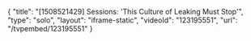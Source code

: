 {
    "title": "[1508521429] Sessions: 'This Culture of Leaking Must Stop'",
    "type": "solo",
    "layout": "iframe-static",
    "videoId": "123195551",
    "url": "\/tvpembed\/123195551"
}